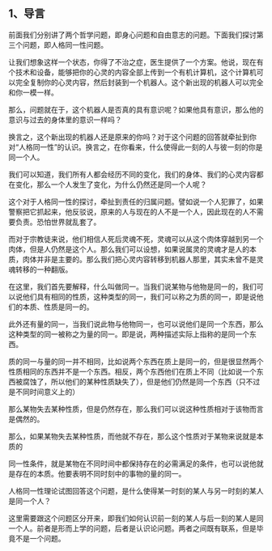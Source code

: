 <h2>1、导言</h2><p>前面我们分别讲了两个哲学问题，即身心问题和自由意志的问题。下面我们探讨第三个问题，即人格同一性问题。</p><p>让我们想象这样一个状态，你得了不治之症，医生提供了一个方案。他说，现在有个技术和设备，能够把你的心灵的内容全部上传到一个有机计算机，这个计算机可以完全复制你的心灵内容，然后封装到一个机器人。这个新出现的机器人可以完全和你一模一样。</p><p>那么，问题就在于，这个机器人是否真的具有意识呢？如果他具有意识，那么他的意识与过去的身体里的意识一样吗？</p><p>换言之，这个新出现的机器人还是原来的你吗？对于这个问题的回答就牵扯到你对“人格同一性”的认识。换言之，在你看来，什么使得此一刻的人与彼一刻的你是同一个人。</p><p>我们可以知道，我们所有人都会经历不同的变化，我们的身体、我们的心灵内容都在变化，那么一个人发生了变化，为什么仍然还是同一个人呢？</p><p>这个对于人格同一性的探讨，牵扯到责任的归属问题。譬如说一个人犯罪了，如果警察把它抓起来，他反驳说，原来的人与现在的人不是一个人，因此现在的人不需要负责。恐怕世界就乱套了。</p><p>而对于宗教徒来说，他们相信人死后灵魂不死，灵魂可以从这个肉体穿越到另一个肉体，但是人仍然是这个人。那么我们可以设想，如果说属灵的灵魂才是人的本质，肉体并非是主要的。那么我们把心灵内容转移到机器人那里，其实未曾不是灵魂转移的一种翻版。</p><p>在这里，我们首先要解释，什么叫做同一。当我们说某物与他物是同一的，我们可以说他们具有相同的性质，这种类型的同一，我们可以称之为质的同一，即是说他们的本质、性质是同一的。</p><p>此外还有量的同一，当我们说此物与他物同一，也可以说他们是同一个东西，那么这种类型的同一被称之为量的同一。即是说，两种描述实际上指称的是同一个东西。</p><p>质的同一与量的同一并不相同，比如说两个东西在质上是同一的，但是很显然两个性质相同的东西并不是一个东西。相反，两个东西他们在质上不同（比如说一个东西被腐蚀了，所以他们的某种性质缺失了），但是他们仍然是同一个东西（只不过是不同时间意义上的）</p><p>那么某物失去某种性质，但是仍然存在，那么我们可以说这种性质相对于该物而言是偶然的。</p><p>那么，如果某物失去某种性质，而他就不存在，那么这个性质对于某物来说就是本质的</p><p>同一性条件，就是某物在不同时间中都保持存在的必需满足的条件，也可以说他就是存在的本质。他要表明不同时刻中的事物的量的同一。</p><p>人格同一性理论试图回答这个问题，是什么使得某一时刻的某人与另一时刻的某人是同一个人？</p><p>这里需要跟这个问题区分开来，即我们如何认识前一刻的某人与后一刻的某人是同一个人。前者是形而上学的问题，后者是认识论问题。两者之间既有联系，但是毕竟不是一个问题。</p><p></p>